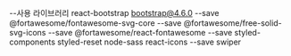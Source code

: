 --사용 라이브러리
react-bootstrap bootstrap@4.6.0
--save @fortawesome/fontawesome-svg-core
--save @fortawesome/free-solid-svg-icons
--save @fortawesome/react-fontawesome
--save styled-components
styled-reset
node-sass
react-icons --save
swiper
